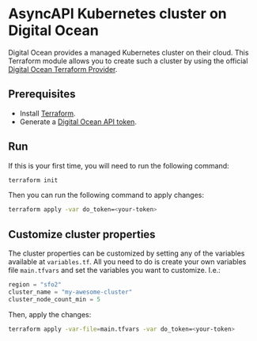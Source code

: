 # AsyncAPI Kubernetes cluster on Digital Ocean

Digital Ocean provides a managed Kubernetes cluster on their cloud.
This Terraform module allows you to create such a cluster by using the official [Digital Ocean Terraform Provider](https://registry.terraform.io/providers/digitalocean/digitalocean/latest/docs/resources/kubernetes_cluster).

## Prerequisites

* Install [Terraform](https://www.terraform.io/).
* Generate a [Digital Ocean API token](https://cloud.digitalocean.com/account/api/).

## Run

If this is your first time, you will need to run the following command:

```bash
terraform init
```

Then you can run the following command to apply changes:

```bash
terraform apply -var do_token=<your-token>
```

## Customize cluster properties

The cluster properties can be customized by setting any of the variables available at `variables.tf`.
All you need to do is create your own variables file `main.tfvars` and set the variables you want to customize. I.e.:

```terraform
region = "sfo2"
cluster_name = "my-awesome-cluster"
cluster_node_count_min = 5
```

Then, apply the changes:

```bash
terraform apply -var-file=main.tfvars -var do_token=<your-token>
```